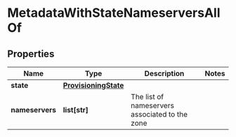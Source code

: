 # MetadataWithStateNameserversAllOf

## Properties
| Name | Type | Description | Notes |
| ------------ | ------------- | ------------- | ------------- |
| **state** | [**ProvisioningState**](ProvisioningState.md) |  |  |
| **nameservers** | **list[str]** | The list of nameservers associated to the zone |  |


